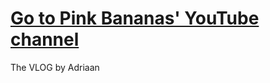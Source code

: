 <h1 class="grow-rotate">
  <a href="https://www.youtube.com/channel/UCtkiLTzGm8h0Xc2FqmDz8iw">Go to Pink Bananas' YouTube channel</a>
</h1>
<p>The VLOG by Adriaan</p>
